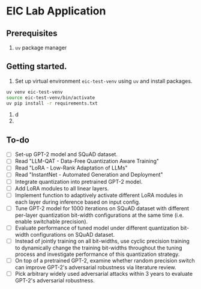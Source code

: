 # EIC Lab Application

## Prerequisites
1. `uv` package manager

## Getting started.
1. Set up virtual environment `eic-test-venv` using `uv` and install packages.
```bash
uv venv eic-test-venv
source eic-test-venv/bin/activate
uv pip install -r requirements.txt
```
1. d
2. 
## To-do
- [ ] Set-up GPT-2 model and SQuAD dataset.
- [ ] Read "LLM-QAT - Data-Free Quantization Aware Training"
- [ ] Read "LoRA - Low-Rank Adaptation of LLMs"
- [ ] Read "InstantNet - Automated Generation and Deployment"
- [ ] Integrate quantization into pretrained GPT-2 model.
- [ ] Add LoRA modules to all linear layers.
- [ ] Implement function to adaptively activate different LoRA modules in each layer during inference based on input config.
- [ ] Tune GPT-2 model for 1000 iterations on SQuAD dataset with different per-layer quantization bit-width configurations at the same time (i.e. enable switchable precision).
- [ ] Evaluate performance of tuned model under different quantization bit-width configurations on SQuAD dataset.
- [ ] Instead of jointly training on all bit-widths, use cyclic precision training to dynamically change the training bit-widths throughout the tuning process and investigate performance of this quantization strategy.
- [ ] On top of a pretrained GPT-2, examine whether random precision switch can improve GPT-2's adversarial robustness via literature review.
- [ ] Pick arbitrary widely used adversarial attacks within 3 years to evaluate GPT-2's adversarial robustness.
